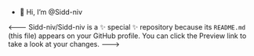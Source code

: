 - 👋 Hi, I’m @Sidd-niv


<---
Sidd-niv/Sidd-niv is a ✨ special ✨ repository because its `README.md` (this file) appears on your GitHub profile.
You can click the Preview link to take a look at your changes.
--->

